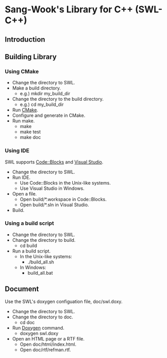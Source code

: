 # Sang-Wook's Library for C++ (SWL-C++)

## Introduction

## Building Library

### Using CMake
* Change the directory to SWL.
* Make a build directory.
	* e.g.) mkdir my_build_dir
* Change the directory to the build directory.
	* e.g.) cd my_build_dir
* Run [CMake](https://cmake.org/documentation/).
* Configure and generate in CMake.
* Run make.
	* make
	* make test
	* make doc

### Using IDE
SWL supports [Code::Blocks](http://www.codeblocks.org/) and [Visual Studio](https://www.visualstudio.com/).
* Change the directory to SWL.
* Run IDE.
	* Use Code::Blocks in the Unix-like systems.
	* Use Visual Studio in Windows.
* Open a file.
	* Open build/*.workspace in Code::Blocks.
	* Open build/*.sln in Visual Studio.
* Build.

### Using a build script
* Change the directory to SWL.
* Change the directory to build.
	* cd build
* Run a build script.
	* In the Unix-like systems:
		* ./build_all.sh
	* In Windows:
		* build_all.bat

## Document
Use the SWL's doxygen configuation file, doc/swl.doxy.
* Change the directory to SWL.
* Change the directory to doc.
	* cd doc
* Run [Doxygen](https://www.stack.nl/~dimitri/doxygen/manual/) command.
	* doxygen swl.doxy
* Open an HTML page or a RTF file.
	* Open doc/html/index.html.
	* Open doc/rtf/refman.rtf.
